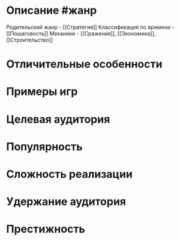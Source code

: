 # Описание  #жанр
 Родительский жанр - [[Стратегия]]
 Классификация по времени - [[Пошаговость]]
 Механики - [[Сражения]], [[Экономика]], [[Строительство]]
# Отличительные особенности
# Примеры игр
# Целевая аудитория
# Популярность
# Сложность реализации
# Удержание аудитория
# Престижность
